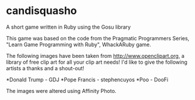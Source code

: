 # candisquasho
A short game written in Ruby using the Gosu library

This game was based on the code from the Pragmatic Programmers Series, "Learn Game Programming with Ruby", WhackARuby game. 

The following images have been taken from http://www.openclipart.org, a library of free 
clip art for all your clip art needs! I'd like to give the following artists a thanks
and a shout-out!

*Donald Trump - GDJ
*Pope Francis - stephencuyos
*Poo - DooFi

The images were altered using Affinity Photo.

